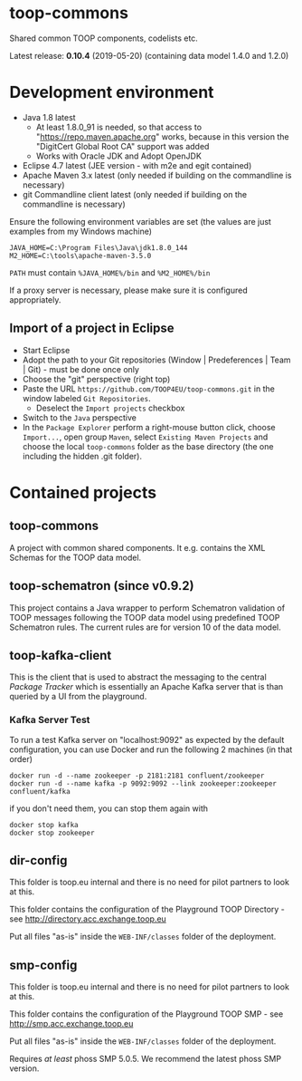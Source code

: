 # toop-commons
Shared common TOOP components, codelists etc.

Latest release: **0.10.4** (2019-05-20) (containing data model 1.4.0 and 1.2.0)

# Development environment

* Java 1.8 latest
    * At least 1.8.0_91 is needed, so that access to "https://repo.maven.apache.org" works, because in this version the "DigitCert Global Root CA" support was added
    * Works with Oracle JDK and Adopt OpenJDK
* Eclipse 4.7 latest (JEE version - with m2e and egit contained)
* Apache Maven 3.x latest (only needed if building on the commandline is necessary)
* git Commandline client latest (only needed if building on the commandline is necessary)

Ensure the following environment variables are set (the values are just examples from my Windows machine)

```
JAVA_HOME=C:\Program Files\Java\jdk1.8.0_144
M2_HOME=C:\tools\apache-maven-3.5.0
```

`PATH` must contain `%JAVA_HOME%/bin` and `%M2_HOME%/bin`

If a proxy server is necessary, please make sure it is configured appropriately.

## Import of a project in Eclipse

* Start Eclipse
* Adopt the path to your Git repositories (Window | Predeferences | Team | Git) - must be done once only
* Choose the "git" perspective (right top)
* Paste the URL `https://github.com/TOOP4EU/toop-commons.git` in the window labeled `Git Repositories`.
  * Deselect the `Import projects` checkbox
* Switch to the `Java` perspective
* In the `Package Explorer` perform a right-mouse button click, choose `Import...`, open group `Maven`, select `Existing Maven Projects` and choose the local `toop-commons` folder as the base directory (the one including the hidden .git folder). 

# Contained projects

## toop-commons

A project with common shared components. It e.g. contains the XML Schemas for the TOOP data model.

## toop-schematron (since v0.9.2)

This project contains a Java wrapper to perform Schematron validation of TOOP messages following the TOOP data model using predefined TOOP Schematron rules.
The current rules are for version 10 of the data model.

## toop-kafka-client

This is the client that is used to abstract the messaging to the central *Package Tracker* which is essentially an Apache Kafka server that is than queried by a UI from the playground. 


### Kafka Server Test

To run a test Kafka server on "localhost:9092" as expected by the default configuration, you can use Docker and run the following 2 machines (in that order)

```
docker run -d --name zookeeper -p 2181:2181 confluent/zookeeper
docker run -d --name kafka -p 9092:9092 --link zookeeper:zookeeper confluent/kafka
```

if you don't need them, you can stop them again with

```
docker stop kafka
docker stop zookeeper
```

## dir-config

This folder is toop.eu internal and there is no need for pilot partners to look at this.

This folder contains the configuration of the Playground TOOP Directory - see http://directory.acc.exchange.toop.eu

Put all files "as-is" inside the `WEB-INF/classes` folder of the deployment.

## smp-config

This folder is toop.eu internal and there is no need for pilot partners to look at this.

This folder contains the configuration of the Playground TOOP SMP - see http://smp.acc.exchange.toop.eu

Put all files "as-is" inside the `WEB-INF/classes` folder of the deployment.

Requires *at least* phoss SMP 5.0.5. We recommend the latest phoss SMP version.
